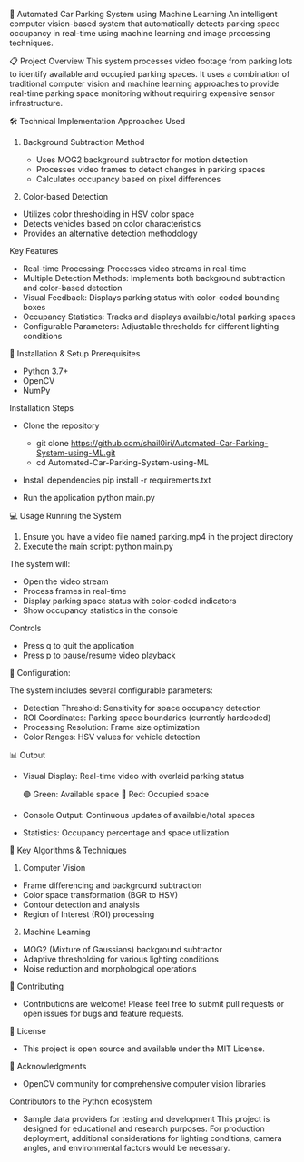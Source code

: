 🚗 Automated Car Parking System using Machine Learning
An intelligent computer vision-based system that automatically detects parking space occupancy in real-time using machine learning and image processing techniques.

📋 Project Overview
This system processes video footage from parking lots to identify available and occupied parking spaces. It uses a combination of traditional computer vision and machine learning approaches to provide real-time parking space monitoring without requiring expensive sensor infrastructure.

🛠️ Technical Implementation
Approaches Used
1. Background Subtraction Method
   - Uses MOG2 background subtractor for motion detection
   - Processes video frames to detect changes in parking spaces
   - Calculates occupancy based on pixel differences

2. Color-based Detection
- Utilizes color thresholding in HSV color space
- Detects vehicles based on color characteristics
- Provides an alternative detection methodology

Key Features
- Real-time Processing: Processes video streams in real-time
- Multiple Detection Methods: Implements both background subtraction and color-based detection
- Visual Feedback: Displays parking status with color-coded bounding boxes
- Occupancy Statistics: Tracks and displays available/total parking spaces
- Configurable Parameters: Adjustable thresholds for different lighting conditions

🚀 Installation & Setup
Prerequisites
- Python 3.7+
- OpenCV
- NumPy

Installation Steps
- Clone the repository
  - git clone https://github.com/shail0iri/Automated-Car-Parking-System-using-ML.git
  - cd Automated-Car-Parking-System-using-ML

- Install dependencies
pip install -r requirements.txt

- Run the application
python main.py


💻 Usage
Running the System
1. Ensure you have a video file named parking.mp4 in the project directory
2. Execute the main script:
    python main.py


The system will:
- Open the video stream
- Process frames in real-time
- Display parking space status with color-coded indicators
- Show occupancy statistics in the console

Controls
- Press q to quit the application
- Press p to pause/resume video playback

🔧 Configuration:

The system includes several configurable parameters:
- Detection Threshold: Sensitivity for space occupancy detection
- ROI Coordinates: Parking space boundaries (currently hardcoded)
- Processing Resolution: Frame size optimization
- Color Ranges: HSV values for vehicle detection

📊 Output
- Visual Display: Real-time video with overlaid parking status

  🟢 Green: Available space
  🔴 Red: Occupied space

- Console Output: Continuous updates of available/total spaces
- Statistics: Occupancy percentage and space utilization

🎯 Key Algorithms & Techniques
1. Computer Vision
- Frame differencing and background subtraction
- Color space transformation (BGR to HSV)
- Contour detection and analysis
- Region of Interest (ROI) processing

2. Machine Learning
- MOG2 (Mixture of Gaussians) background subtractor
- Adaptive thresholding for various lighting conditions
- Noise reduction and morphological operations

🤝 Contributing
- Contributions are welcome! Please feel free to submit pull requests or open issues for bugs and feature requests.

📝 License
- This project is open source and available under the MIT License.

🙏 Acknowledgments
- OpenCV community for comprehensive computer vision libraries

Contributors to the Python ecosystem

- Sample data providers for testing and development
This project is designed for educational and research purposes. For production deployment, additional considerations for lighting conditions, camera angles, and environmental factors would be necessary.
